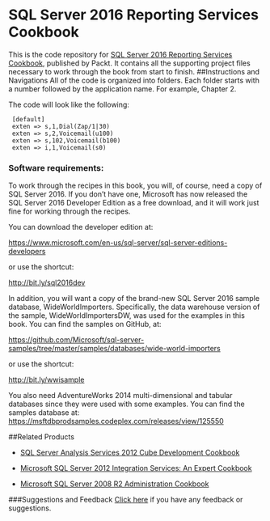 # SQL Server 2016 Reporting Services Cookbook
This is the code repository for [SQL Server 2016 Reporting Services Cookbook](https://www.packtpub.com/big-data-and-business-intelligence/sql-server-2016-reporting-services-cookbook?utm_source=github&utm_medium=repository&utm_content=9781786461810), published by Packt. It contains all the supporting project files necessary to work through the book from start to finish.
##Instructions and Navigations
All of the code is organized into folders. Each folder starts with a number followed by the application name. For example, Chapter 2.


The code will look like the following:

     [default]
     exten => s,1,Dial(Zap/1|30)
     exten => s,2,Voicemail(u100)
     exten => s,102,Voicemail(b100)
     exten => i,1,Voicemail(s0)

### Software requirements: 
To work through the recipes in this book, you will, of course, need a copy of SQL Server 2016. If you don’t have one, Microsoft has now released the SQL Server 2016 Developer Edition as a free download, and it will work just fine for working through the recipes.

You can download the developer edition at:

https://www.microsoft.com/en-us/sql-server/sql-server-editions-developers

or use the shortcut:

http://bit.ly/sql2016dev

In addition, you will want a copy of the brand-new SQL Server 2016 sample database, WideWorldImporters. Specifically, the data warehouse version of the sample, WideWorldImportersDW, was used for the examples in this book. You can find the samples on GitHub, at:

https://github.com/Microsoft/sql-server-samples/tree/master/samples/databases/wide-world-importers

or use the shortcut:

http://bit.ly/wwisample

You also need AdventureWorks 2014 multi-dimensional and tabular databases since they were used with some examples. You can find the samples database at: https://msftdbprodsamples.codeplex.com/releases/view/125550

##Related Products
* [SQL Server Analysis Services 2012 Cube Development Cookbook](https://www.packtpub.com/big-data-and-business-intelligence/sql-server-analysis-services-2012-cube-development-cookbook?utm_source=github&utm_medium=repository&utm_content=9781849689809)

* [Microsoft SQL Server 2012 Integration Services: An Expert Cookbook](https://www.packtpub.com/networking-and-servers/microsoft-sql-server-2012-integration-services-expert-cookbook?utm_source=github&utm_medium=repository&utm_content=9781849685245)

* [Microsoft SQL Server 2008 R2 Administration Cookbook](https://www.packtpub.com/networking-and-servers/microsoft-sql-server-2008-r2-administration-cookbook?utm_source=github&utm_medium=repository&utm_content=9781849681445)

###Suggestions and Feedback
[Click here](https://docs.google.com/forms/d/e/1FAIpQLSe5qwunkGf6PUvzPirPDtuy1Du5Rlzew23UBp2S-P3wB-GcwQ/viewform) if you have any feedback or suggestions.

